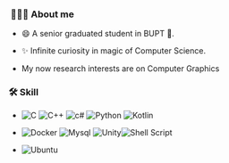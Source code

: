 ###  👨🏻‍💻 About me

- 😄 A senior graduated student in BUPT 💝.

- ✨ Infinite curiosity in magic of Computer Science.

- My now research interests are on Computer Graphics

  
  

### 🛠️ Skill

- ![C](https://img.shields.io/badge/c-%2300599C.svg?style=for-the-badge&logo=c&logoColor=white) ![C++](https://img.shields.io/badge/c++-%2300599C.svg?style=for-the-badge&logo=c%2B%2B&logoColor=white) ![c#](https://img.shields.io/badge/c%20sharp-239120C?style=for-the-badge&logo=csharp) ![Python](https://img.shields.io/badge/python-3670A0?style=for-the-badge&logo=python&logoColor=ffdd54) ![Kotlin](https://img.shields.io/badge/kotlin-7F52FF.svg?style=for-the-badge&logo=kotlin&logoColor=white)

- ![Docker](https://img.shields.io/badge/docker-%230db7ed.svg?style=for-the-badge&logo=docker&logoColor=white) ![Mysql](https://img.shields.io/badge/mysql-4479A1?style=for-the-badge&logo=mysql&logoColor=white) ![Unity](https://img.shields.io/badge/unity-EEEEEE?style=for-the-badge&logo=Unity&logoColor=black)![Shell Script](https://img.shields.io/badge/shell_script-%23121011.svg?style=for-the-badge&logo=gnu-bash&logoColor=white)

- ![Ubuntu](https://img.shields.io/badge/Ubuntu-E95420?style=for-the-badge&logo=ubuntu&logoColor=white)

